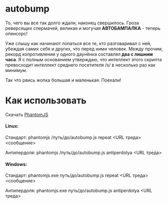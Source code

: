 # autobump
То, чего вы все так долго ждали, наконец свершилось. Гроза реверсящих спермачей, великая и могучая **АВТОБАМПАЛКА** - теперь опенсорс!

Уже слышу как начинают лопаться все те, кто разговаривал с ней, убеждая самих себя и других, что перед ними человек. Между прочим, рекорд копротивления у одного даунёнка составлял **два с лишним часа**. Я с полным основанием утверждаю, что интеллект этого скрипта превосходит интеллект среднего посетителя /s/ в несколько раз как минимум.

Так что рвись жопка большая и маленькая. Поехали!

# Как использовать
Скачать [PhantomJS](http://phantomjs.org/)
#### Linux:
Стандарт: phantomjs /путь/до/autobump.js repeat <URL треда> <сообщение>

Антипердоля: phantomjs /путь/до/autobump.js antiperdolya <URL треда>
#### Windows:
Стандарт: phantomjs.exe путь/до/autobump.js repeat <URL треда> <сообщение>

Антипердоля:  phantomjs.exe путь/до/autobump.js antiperdolya <URL треда>
